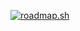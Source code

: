 [![roadmap.sh](https://roadmap.sh/card/wide/64bd350f8b7b0932737f1b3b?variant=dark&roadmaps=blockchain%2Cgolang%2Cfull-stack%2Cbackend)](https://roadmap.sh)
